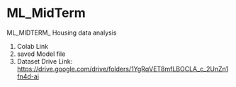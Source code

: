 # ML_MidTerm
ML_MIDTERM_ Housing data analysis


1. Colab Link
2. saved Model file
3. Dataset Drive Link:  https://drive.google.com/drive/folders/1YgRqVET8mfLBOCLA_c_2UnZn1fn4d-ai
